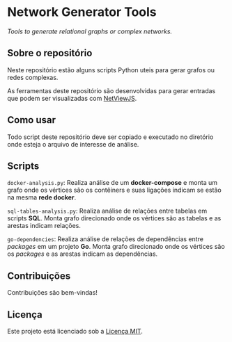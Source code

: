 # Network Generator Tools

*Tools to generate relational graphs or complex networks.*

## Sobre o repositório

Neste repositório estão alguns scripts Python uteis para gerar grafos ou redes complexas.

As ferramentas deste repositório são desenvolvidas para gerar entradas que podem ser visualizadas com [NetViewJS](https://github.com/JunioCesarFerreira/NetViewJS).

## Como usar

Todo script deste repositório deve ser copiado e executado no diretório onde esteja o arquivo de interesse de análise. 


## Scripts

`docker-analysis.py`: Realiza análise de um **docker-compose** e monta um grafo onde os vértices são os contêiners e suas ligações indicam se estão na mesma **rede docker**.

`sql-tables-analysis.py`: Realiza análise de relações entre tabelas em scripts **SQL**. Monta grafo direcionado onde os vértices são as tabelas e as arestas indicam relações.

`go-dependencies`: Realiza análise de relações de dependências entre *packages* em um projeto **Go**. Monta grafo direcionado onde os vértices são os *packages* e as arestas indicam as dependências.


## Contribuições

Contribuições são bem-vindas!

## Licença

Este projeto está licenciado sob a [Licença MIT](LICENSE).

